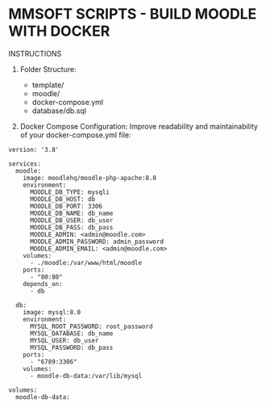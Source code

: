 # MMSOFT SCRIPTS - BUILD MOODLE WITH DOCKER

INSTRUCTIONS

1. Folder Structure:

   - template/
   - moodle/
   - docker-compose.yml
   - database/db.sql

2. Docker Compose Configuration:
   Improve readability and maintainability of your docker-compose.yml file:

```text
version: '3.8'

services:
  moodle:
    image: moodlehq/moodle-php-apache:8.0
    environment:
      MOODLE_DB_TYPE: mysqli
      MOODLE_DB_HOST: db
      MOODLE_DB_PORT: 3306
      MOODLE_DB_NAME: db_name
      MOODLE_DB_USER: db_user
      MOODLE_DB_PASS: db_pass
      MOODLE_ADMIN: <admin@moodle.com>
      MOODLE_ADMIN_PASSWORD: admin_password
      MOODLE_ADMIN_EMAIL: <admin@moodle.com>
    volumes:
      - ./moodle:/var/www/html/moodle
    ports:
      - "80:80"
    depends_on:
      - db

  db:
    image: mysql:8.0
    environment:
      MYSQL_ROOT_PASSWORD: root_password
      MYSQL_DATABASE: db_name
      MYSQL_USER: db_user
      MYSQL_PASSWORD: db_pass
    ports:
      - "6789:3306"
    volumes:
      - moodle-db-data:/var/lib/mysql

volumes:
  moodle-db-data:
```
